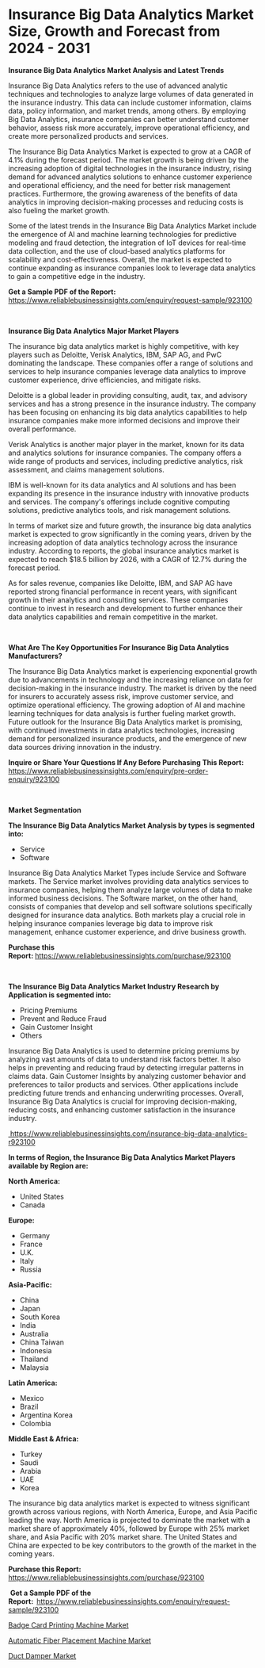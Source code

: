 <p><h1>Insurance Big Data Analytics Market Size, Growth and Forecast from 2024 - 2031</h1></p><p><strong>Insurance Big Data Analytics Market Analysis and Latest Trends</strong></p>
<p><p>Insurance Big Data Analytics refers to the use of advanced analytic techniques and technologies to analyze large volumes of data generated in the insurance industry. This data can include customer information, claims data, policy information, and market trends, among others. By employing Big Data Analytics, insurance companies can better understand customer behavior, assess risk more accurately, improve operational efficiency, and create more personalized products and services.</p><p>The Insurance Big Data Analytics Market is expected to grow at a CAGR of 4.1% during the forecast period. The market growth is being driven by the increasing adoption of digital technologies in the insurance industry, rising demand for advanced analytics solutions to enhance customer experience and operational efficiency, and the need for better risk management practices. Furthermore, the growing awareness of the benefits of data analytics in improving decision-making processes and reducing costs is also fueling the market growth.</p><p>Some of the latest trends in the Insurance Big Data Analytics Market include the emergence of AI and machine learning technologies for predictive modeling and fraud detection, the integration of IoT devices for real-time data collection, and the use of cloud-based analytics platforms for scalability and cost-effectiveness. Overall, the market is expected to continue expanding as insurance companies look to leverage data analytics to gain a competitive edge in the industry.</p></p>
<p><strong>Get a Sample PDF of the Report:&nbsp;</strong> <a href="https://www.reliablebusinessinsights.com/enquiry/request-sample/923100">https://www.reliablebusinessinsights.com/enquiry/request-sample/923100</a></p>
<p>&nbsp;</p>
<p><strong>Insurance Big Data Analytics Major Market Players</strong></p>
<p><p>The insurance big data analytics market is highly competitive, with key players such as Deloitte, Verisk Analytics, IBM, SAP AG, and PwC dominating the landscape. These companies offer a range of solutions and services to help insurance companies leverage data analytics to improve customer experience, drive efficiencies, and mitigate risks.</p><p>Deloitte is a global leader in providing consulting, audit, tax, and advisory services and has a strong presence in the insurance industry. The company has been focusing on enhancing its big data analytics capabilities to help insurance companies make more informed decisions and improve their overall performance.</p><p>Verisk Analytics is another major player in the market, known for its data and analytics solutions for insurance companies. The company offers a wide range of products and services, including predictive analytics, risk assessment, and claims management solutions.</p><p>IBM is well-known for its data analytics and AI solutions and has been expanding its presence in the insurance industry with innovative products and services. The company's offerings include cognitive computing solutions, predictive analytics tools, and risk management solutions.</p><p>In terms of market size and future growth, the insurance big data analytics market is expected to grow significantly in the coming years, driven by the increasing adoption of data analytics technology across the insurance industry. According to reports, the global insurance analytics market is expected to reach $18.5 billion by 2026, with a CAGR of 12.7% during the forecast period.</p><p>As for sales revenue, companies like Deloitte, IBM, and SAP AG have reported strong financial performance in recent years, with significant growth in their analytics and consulting services. These companies continue to invest in research and development to further enhance their data analytics capabilities and remain competitive in the market.</p></p>
<p>&nbsp;</p>
<p><strong>What Are The Key Opportunities For Insurance Big Data Analytics Manufacturers?</strong></p>
<p><p>The Insurance Big Data Analytics market is experiencing exponential growth due to advancements in technology and the increasing reliance on data for decision-making in the insurance industry. The market is driven by the need for insurers to accurately assess risk, improve customer service, and optimize operational efficiency. The growing adoption of AI and machine learning techniques for data analysis is further fueling market growth. Future outlook for the Insurance Big Data Analytics market is promising, with continued investments in data analytics technologies, increasing demand for personalized insurance products, and the emergence of new data sources driving innovation in the industry.</p></p>
<p><strong>Inquire or Share Your Questions If Any Before Purchasing This Report:</strong> <a href="https://www.reliablebusinessinsights.com/enquiry/pre-order-enquiry/923100">https://www.reliablebusinessinsights.com/enquiry/pre-order-enquiry/923100</a></p>
<p>&nbsp;</p>
<p><strong>Market Segmentation</strong></p>
<p><strong>The Insurance Big Data Analytics Market Analysis by types is segmented into:</strong></p>
<p><ul><li>Service</li><li>Software</li></ul></p>
<p><p>Insurance Big Data Analytics Market Types include Service and Software markets. The Service market involves providing data analytics services to insurance companies, helping them analyze large volumes of data to make informed business decisions. The Software market, on the other hand, consists of companies that develop and sell software solutions specifically designed for insurance data analytics. Both markets play a crucial role in helping insurance companies leverage big data to improve risk management, enhance customer experience, and drive business growth.</p></p>
<p><strong>Purchase this Report:&nbsp;</strong><a href="https://www.reliablebusinessinsights.com/purchase/923100">https://www.reliablebusinessinsights.com/purchase/923100</a></p>
<p>&nbsp;</p>
<p><strong>The Insurance Big Data Analytics Market Industry Research by Application is segmented into:</strong></p>
<p><ul><li>Pricing Premiums</li><li>Prevent and Reduce Fraud</li><li>Gain Customer Insight</li><li>Others</li></ul></p>
<p><p>Insurance Big Data Analytics is used to determine pricing premiums by analyzing vast amounts of data to understand risk factors better. It also helps in preventing and reducing fraud by detecting irregular patterns in claims data. Gain Customer Insights by analyzing customer behavior and preferences to tailor products and services. Other applications include predicting future trends and enhancing underwriting processes. Overall, Insurance Big Data Analytics is crucial for improving decision-making, reducing costs, and enhancing customer satisfaction in the insurance industry.</p></p>
<p><a href="https://www.reliablebusinessinsights.com/insurance-big-data-analytics-r923100">&nbsp;https://www.reliablebusinessinsights.com/insurance-big-data-analytics-r923100</a></p>
<p><strong>In terms of Region, the Insurance Big Data Analytics Market Players available by Region are:</strong></p>
<p>
    <p> <strong> North America: </strong>
        <ul>
            <li>United States</li>
            <li>Canada</li>
        </ul>
        </p> 
    <p> <strong> Europe: </strong>
        <ul>
            <li>Germany</li>
            <li>France</li>
            <li>U.K.</li>
            <li>Italy</li>
            <li>Russia</li>
        </ul>
        </p> 
    <p> <strong> Asia-Pacific: </strong>
        <ul>
            <li>China</li>
            <li>Japan</li>
            <li>South Korea</li>
            <li>India</li>
            <li>Australia</li>
            <li>China Taiwan</li>
            <li>Indonesia</li>
            <li>Thailand</li>
            <li>Malaysia</li>
        </ul>
        </p> 
    <p> <strong> Latin America: </strong>
        <ul>
            <li>Mexico</li>
            <li>Brazil</li>
            <li>Argentina Korea</li>
            <li>Colombia</li>
        </ul>
        </p> 
    <p> <strong> Middle East & Africa: </strong>
        <ul>
            <li>Turkey</li>
            <li>Saudi</li>
            <li>Arabia</li>
            <li>UAE</li>
            <li>Korea</li>
        </ul>
    </p>
    </p>
<p><p>The insurance big data analytics market is expected to witness significant growth across various regions, with North America, Europe, and Asia Pacific leading the way. North America is projected to dominate the market with a market share of approximately 40%, followed by Europe with 25% market share, and Asia Pacific with 20% market share. The United States and China are expected to be key contributors to the growth of the market in the coming years.</p></p>
<p><strong>Purchase this Report: </strong><a href="https://www.reliablebusinessinsights.com/purchase/923100">https://www.reliablebusinessinsights.com/purchase/923100</a></p>
<p>&nbsp;<strong>Get a Sample PDF of the Report:&nbsp;&nbsp;</strong><a href="https://www.reliablebusinessinsights.com/enquiry/request-sample/923100">https://www.reliablebusinessinsights.com/enquiry/request-sample/923100</a></p>
<p><strong></strong></p>
<p><p><a href="https://github.com/crlaem461/Market-Research-Report-List-1/blob/main/badge-card-printing-machine-market.md">Badge Card Printing Machine Market</a></p><p><a href="https://github.com/wnxtvsgd56/Market-Research-Report-List-1/blob/main/automatic-fiber-placement-machine-market.md">Automatic Fiber Placement Machine Market</a></p><p><a href="https://github.com/marlinacrngin/Market-Research-Report-List-1/blob/main/duct-damper-market.md">Duct Damper Market</a></p></p>
